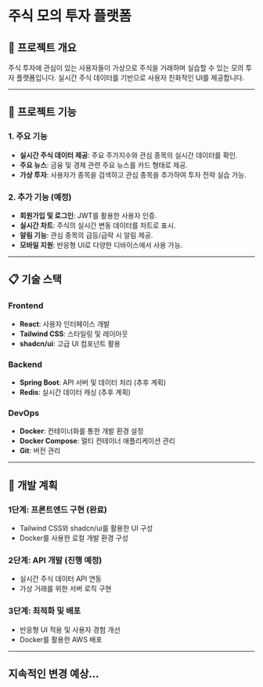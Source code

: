 # 주식 모의 투자 플랫폼

## 📖 프로젝트 개요
주식 투자에 관심이 있는 사용자들이 가상으로 주식을 거래하며 실습할 수 있는 모의 투자 플랫폼입니다. 실시간 주식 데이터를 기반으로 사용자 친화적인 UI를 제공합니다.

---

## 🚀 프로젝트 기능

### 1. **주요 기능**
- **실시간 주식 데이터 제공**: 주요 주가지수와 관심 종목의 실시간 데이터를 확인.
- **주요 뉴스**: 금융 및 경제 관련 주요 뉴스를 카드 형태로 제공.
- **가상 투자**: 사용자가 종목을 검색하고 관심 종목을 추가하여 투자 전략 실습 가능.

### 2. **추가 기능 (예정)**
- **회원가입 및 로그인**: JWT를 활용한 사용자 인증.
- **실시간 차트**: 주식의 실시간 변동 데이터를 차트로 표시.
- **알림 기능**: 관심 종목의 급등/급락 시 알림 제공.
- **모바일 지원**: 반응형 UI로 다양한 디바이스에서 사용 가능.

---

## 📋 기술 스택
### **Frontend**
- **React**: 사용자 인터페이스 개발
- **Tailwind CSS**: 스타일링 및 레이아웃
- **shadcn/ui**: 고급 UI 컴포넌트 활용

### **Backend**
- **Spring Boot**: API 서버 및 데이터 처리 (추후 계획)
- **Redis**: 실시간 데이터 캐싱 (추후 계획)

### **DevOps**
- **Docker**: 컨테이너화를 통한 개발 환경 설정
- **Docker Compose**: 멀티 컨테이너 애플리케이션 관리
- **Git**: 버전 관리

---

## 📅 개발 계획
### **1단계**: 프론트엔드 구현 (완료)
- Tailwind CSS와 shadcn/ui를 활용한 UI 구성
- Docker를 사용한 로컬 개발 환경 구성

### **2단계**: API 개발 (진행 예정)
- 실시간 주식 데이터 API 연동
- 가상 거래를 위한 서버 로직 구현

### **3단계**: 최적화 및 배포
- 반응형 UI 적용 및 사용자 경험 개선
- Docker를 활용한 AWS 배포

---

## 지속적인 변경 예상...
